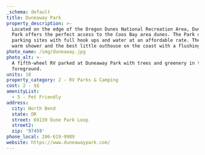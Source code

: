 ```yaml
---
_schema: default
title: Duneaway Park
property_description: >-
  Located on the edge of the Oregon Dunes National Recreation Area, Duneaway
  Park offers the perfect access to the Coos Bay area dunes. The Park offers
  parking sites with full hook ups and water at an affordable rate. They offer a
  warm shower and the best little outhouse on the coast with a flushing toilet!
photo_name: /img/duneaway.jpg
photo_alt: >-
  A fifth-wheel RV parked at Duneaway Park with trees and greenery in the
  foreground.
units: 18
property_category: 2 - RV Parks & Camping
cost: 2 - $$
amenityList:
  - 5 - Pet Friendly
address:
  city: North Bend
  state: OR
  street: 69139 Dune Park Loop
  street2:
  zip: '97459'
phone_local: 206-619-9989
website: https://www.duneawaypark.com/
---
```

